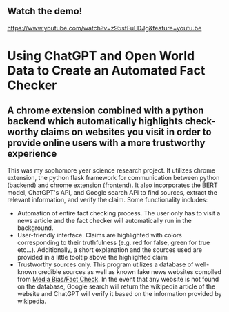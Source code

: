 ## Watch the demo!
https://www.youtube.com/watch?v=z95sfFuLDJg&feature=youtu.be

# Using ChatGPT and Open World Data to Create an Automated Fact Checker

## A chrome extension combined with a python backend which automatically highlights check-worthy claims on websites you visit in order to provide online users with a more trustworthy experience

This was my sophomore year science research project. It utilizes chrome extension, the python flask framework for communication between python (backend) and chrome extension (frontend). It also incorporates the BERT model, ChatGPT's API, and Google search API to find sources, extract the relevant information, and verify the claim. Some functionality includes:

* Automation of entire fact checking process. The user only has to visit a news article and the fact checker will automatically run in the background. 
* User-friendly interface. Claims are highlighted with colors corresponding to their truthfulness (e.g. red for false, green for true etc...). Additionally, a short explanation and the sources used are provided in a little tooltip above the highlighted claim
* Trustworthy sources only. This program utilizes a database of well-known credible sources as well as known fake news websites compiled from <a href="https://mediabiasfactcheck.com/">Media Bias/Fact Check</a>. In the event that any website is not found on the database, Google search will return the wikipedia article of the website and ChatGPT will verify it based on the information provided by wikipedia. 


